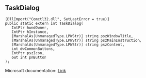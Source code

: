 ## TaskDialog

```
[DllImport("Comctl32.dll", SetLastError = true)]
public static extern int TaskDialog(
   IntPtr hwndOwner,
   IntPtr hInstance,
   [MarshalAs(UnmanagedType.LPWStr)] string pszWindowTitle,
   [MarshalAs(UnmanagedType.LPWStr)] string pszMainInstruction,
   [MarshalAs(UnmanagedType.LPWStr)] string pszContent,
   int dwCommonButtons,
   IntPtr pszIcon,
   out int pnButton
);
```

Microsoft documentation: [Link](https://docs.microsoft.com/en-us/windows/win32/api/commctrl/nf-commctrl-taskdialog)
